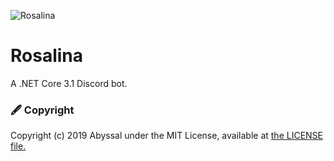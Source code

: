 ![Rosalina](https://d.lu.je/avatar/532099058941034498?size=512) 
# Rosalina

A .NET Core 3.1 Discord bot.

### 🖋 Copyright
Copyright (c) 2019 Abyssal under the MIT License, available at [the LICENSE file.](LICENSE.md)  
